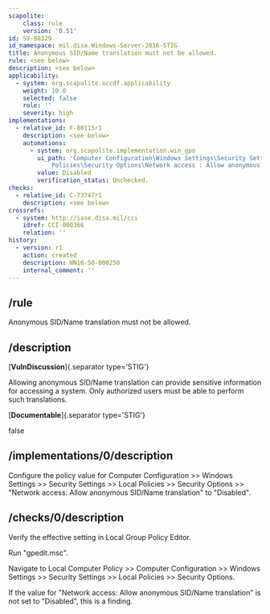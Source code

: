 ```yaml
---
scapolite:
    class: rule
    version: '0.51'
id: SV-88329
id_namespace: mil.disa.Windows-Server-2016-STIG
title: Anonymous SID/Name translation must not be allowed.
rule: <see below>
description: <see below>
applicability:
  - system: org.scapolite.xccdf.applicability
    weight: 10.0
    selected: false
    role: ''
    severity: high
implementations:
  - relative_id: F-80115r1
    description: <see below>
    automations:
      - system: org.scapolite.implementation.win_gpo
        ui_path: 'Computer Configuration\Windows Settings\Security Settings\Local
            Policies\Security Options\Network access : Allow anonymous SID/Name translation'
        value: Disabled
        verification_status: Unchecked.
checks:
  - relative_id: C-73747r1
    description: <see below>
crossrefs:
  - system: http://iase.disa.mil/cci
    idref: CCI-000366
    relation: ''
history:
  - version: r1
    action: created
    description: WN16-SO-000250
    internal_comment: ''
---
```



## /rule

Anonymous SID/Name translation must not be allowed.

## /description

[**VulnDiscussion**]{.separator type='STIG'}

Allowing anonymous SID/Name translation can provide sensitive information for accessing a system. Only authorized users must be able to perform such translations.

[**Documentable**]{.separator type='STIG'}

false

## /implementations/0/description

Configure the policy value for Computer Configuration >> Windows Settings >> Security Settings >> Local Policies >> Security Options >> "Network access: Allow anonymous SID/Name translation" to "Disabled".

## /checks/0/description

Verify the effective setting in Local Group Policy Editor.

Run "gpedit.msc".

Navigate to Local Computer Policy >> Computer Configuration >> Windows Settings >> Security Settings >> Local Policies >> Security Options.

If the value for "Network access: Allow anonymous SID/Name translation" is not set to "Disabled", this is a finding.
